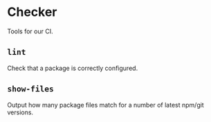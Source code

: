 # Checker

Tools for our CI.

## `lint`

Check that a package is correctly configured.

## `show-files`

Output how many package files match for a number of latest npm/git versions.
